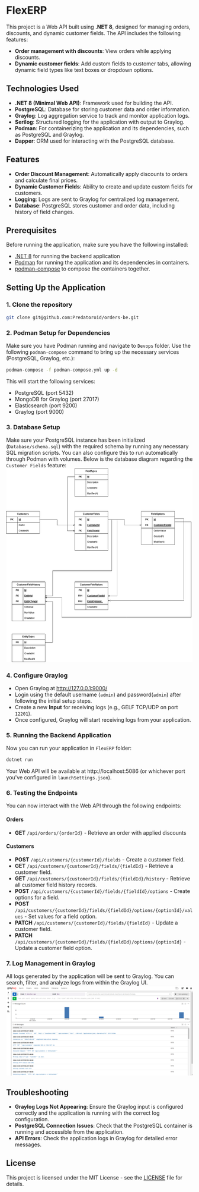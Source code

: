 # FlexERP
This project is a Web API built using **.NET 8**, designed for managing orders, discounts, and dynamic customer fields. The API includes the following features:

- **Order management with discounts**: View orders while applying discounts.
- **Dynamic customer fields**: Add custom fields to customer tabs, allowing dynamic field types like text boxes or dropdown options.

## Technologies Used

- **.NET 8 (Minimal Web API)**: Framework used for building the API.
- **PostgreSQL**: Database for storing customer data and order information.
- **Graylog**: Log aggregation service to track and monitor application logs.
- **Serilog**: Structured logging for the application with output to Graylog.
- **Podman**: For containerizing the application and its dependencies, such as PostgreSQL and Graylog.
- **Dapper**: ORM used for interacting with the PostgreSQL database.

## Features

- **Order Discount Management**: Automatically apply discounts to orders and calculate final prices.
- **Dynamic Customer Fields**: Ability to create and update custom fields for customers.
- **Logging**: Logs are sent to Graylog for centralized log management.
- **Database**: PostgreSQL stores customer and order data, including history of field changes.

## Prerequisites

Before running the application, make sure you have the following installed:

- [.NET 8](https://dotnet.microsoft.com/en-us/download/dotnet/8.0) for running the backend application
- [Podman](https://podman.io/) for running the application and its dependencies in containers.
- [podman-compose](https://github.com/containers/podman-compose) to compose the containers together.

## Setting Up the Application

### 1. Clone the repository
```bash
git clone git@github.com:Predatoroid/orders-be.git
```

### 2. Podman Setup for Dependencies
Make sure you have Podman running and navigate to `Devops` folder. Use the following `podman-compose` command to bring up the necessary services (PostgreSQL, Graylog, etc.):
```bash
podman-compose -f podman-compose.yml up -d
```

This will start the following services:
- PostgreSQL (port 5432)
- MongoDB for Graylog (port 27017)
- Elasticsearch (port 9200)
- Graylog (port 9000)

### 3. Database Setup
Make sure your PostgreSQL instance has been initialized (`Database/schema.sql`) with the required schema by running any necessary SQL migration scripts. You can also configure this to run automatically through Podman with volumes.
Below is the database diagram regarding the `Customer Fields` feature:
![Customer Fields Schema](https://github.com/Predatoroid/orders-be/blob/main/Architecture/schema.drawio.png)

### 4. Configure Graylog
- Open Graylog at http://127.0.0.1:9000/
- Login using the default username (`admin`) and password(`admin`) after following the initial setup steps.
- Create a new **Input** for receiving logs (e.g., GELF TCP/UDP on port `12201`).
- Once configured, Graylog will start receiving logs from your application.

### 5. Running the Backend Application
Now you can run your application in `FlexERP` folder:
```bash
dotnet run
```
Your Web API will be available at http://localhost:5086 (or whichever port you've configured in `launchSettings.json`).

### 6. Testing the Endpoints
You can now interact with the Web API through the following endpoints:

#### Orders
- **GET** `/api/orders/{orderId}` - Retrieve an order with applied discounts
#### Customers
- **POST** `/api/customers/{customerId}/fields` - Create a customer field.
- **GET** `/api/customers/{customerId}/fields/{fieldId}` - Retrieve a customer field.
- **GET** `/api/customers/{customerId}/fields/{fieldId}/history` - Retrieve all customer field history records.
- **POST** `/api/customers/{customerId}/fields/{fieldId}/options` - Create options for a field.
- **POST** `/api/customers/{customerId}/fields/{fieldId}/options/{optionId}/values` - Set values for a field option.
- **PATCH** `/api/customers/{customerId}/fields/{fieldId}` - Update a customer field.
- **PATCH** `/api/customers/{customerId}/fields/{fieldId}/options/{optionId}` - Update a customer field option.

### 7. Log Management in Graylog
All logs generated by the application will be sent to Graylog. You can search, filter, and analyze logs from within the Graylog UI.
![Graylog](https://github.com/Predatoroid/orders-be/blob/main/Architecture/graylog.png)

## Troubleshooting
- **Graylog Logs Not Appearing**: Ensure the Graylog input is configured correctly and the application is running with the correct log configuration.
- **PostgreSQL Connection Issues**: Check that the PostgreSQL container is running and accessible from the application.
- **API Errors**: Check the application logs in Graylog for detailed error messages.

## License
This project is licensed under the MIT License - see the [LICENSE](https://github.com/Predatoroid/orders-be/blob/main/LICENSE) file for details.